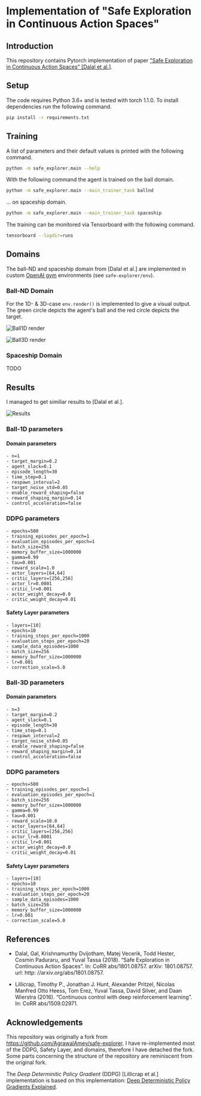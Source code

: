 # Implementation of "Safe Exploration in Continuous Action Spaces"

## Introduction

This repository contains Pytorch implementation of paper ["Safe Exploration in Continuous Action Spaces" [Dalal et al.]](https://arxiv.org/pdf/1801.08757.pdf). 

## Setup

The code requires Python 3.6+ and is tested with torch 1.1.0. To install dependencies run the following command.
```sh
pip install -r requirements.txt
```

## Training

A list of parameters and their default values is printed with the following command.
```sh
python -m safe_explorer.main --help
```

With the following command the agent is trained on the ball domain.
```sh
python -m safe_explorer.main --main_trainer_task ballnd
```
... on spaceship domain.
```sh
python -m safe_explorer.main --main_trainer_task spaceship
```

The training can be monitored via Tensorboard with the following command.
```sh
tensorboard --logdir=runs
```

## Domains

The ball-ND and spaceship domain from [Dalal et al.] are implemented in custom [OpenAI gym](https://gym.openai.com/) environments (see ```safe-explorer/env```).

### Ball-ND Domain

For the 1D- & 3D-case ```env.render()``` is implemented to give a visual output. The green circle depicts the agent's ball and the red circle depicts the target.

![Ball1D render](images/ball1d.png)

![Ball3D render](images/ball3d.png)

### Spaceship Domain

TODO

## Results

I managed to get similiar results to [Dalal et al.].

![Results](images/results.png)

### Ball-1D parameters

#### Domain parameters

```
- n=1
- target_margin=0.2
- agent_slack=0.1
- episode_length=30
- time_step=0.1
- respawn_interval=2
- target_noise_std=0.05
- enable_reward_shaping=false
- reward_shaping_margin=0.14  
- control_acceleration=false     
```

### DDPG parameters

```
- epochs=500
- training_episodes_per_epoch=1
- evaluation_episodes_per_epoch=1
- batch_size=256
- memory_buffer_size=1000000
- gamma=0.99
- tau=0.001 
- reward_scale=1.0
- actor_layers=[64,64]
- critic_layers=[256,256]
- actor_lr=0.0001
- critic_lr=0.001
- actor_weight_decay=0.0
- critic_weight_decay=0.01
```

#### Safety Layer parameters

```
- layers=[10]
- epochs=10
- training_steps_per_epoch=1000
- evaluation_steps_per_epoch=20
- sample_data_episodes=1000
- batch_size=256
- memory_buffer_size=1000000
- lr=0.001
- correction_scale=5.0
```
### Ball-3D parameters

#### Domain parameters

```
- n=3
- target_margin=0.2
- agent_slack=0.1
- episode_length=30
- time_step=0.1
- respawn_interval=2
- target_noise_std=0.05
- enable_reward_shaping=false
- reward_shaping_margin=0.14  
- control_acceleration=false     
```

### DDPG parameters

```
- epochs=500
- training_episodes_per_epoch=1
- evaluation_episodes_per_epoch=1
- batch_size=256
- memory_buffer_size=1000000
- gamma=0.99
- tau=0.001 
- reward_scale=10.0
- actor_layers=[64,64]
- critic_layers=[256,256]
- actor_lr=0.0001
- critic_lr=0.001
- actor_weight_decay=0.0
- critic_weight_decay=0.01
```

#### Safety Layer parameters

```
- layers=[10]
- epochs=10
- training_steps_per_epoch=1000
- evaluation_steps_per_epoch=20
- sample_data_episodes=1000
- batch_size=256
- memory_buffer_size=1000000
- lr=0.001
- correction_scale=5.0
```

## References
- Dalal, Gal, Krishnamurthy Dvijotham, Matej Vecerik, Todd Hester, Cosmin Paduraru, and Yuval Tassa (2018). “Safe Exploration in Continuous Action Spaces”. In: CoRR abs/1801.08757. arXiv: 1801.08757. url: http: //arxiv.org/abs/1801.08757.

- Lillicrap, Timothy P., Jonathan J. Hunt, Alexander Pritzel, Nicolas Manfred Otto Heess, Tom Erez, Yuval Tassa, David Silver, and Daan Wierstra (2016). “Continuous control with deep reinforcement learning”. In: CoRR abs/1509.02971.

## Acknowledgements

This repository was originally a fork from https://github.com/AgrawalAmey/safe-explorer. I have re-implemented most of the DDPG, Safety Layer, and domains, therefore I have detached the fork. Some parts concerning the structure of the repository are reminiscent from the original fork.

The *Deep Determinitic Policy Gradient* (DDPG) [Lillicrap et al.] implementation is based on this implementation: [Deep Deterministic Policy Gradients Explained](https://towardsdatascience.com/deep-deterministic-policy-gradients-explained-2d94655a9b7b).
